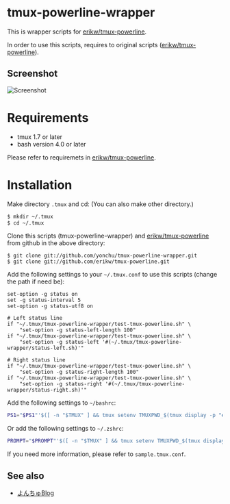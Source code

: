 tmux-powerline-wrapper
======================

This is wrapper scripts for [erikw/tmux-powerline](https://github.com/erikw/tmux-powerline).

In order to use this scripts, requires to original scripts
([erikw/tmux-powerline](https://github.com/erikw/tmux-powerline)).


## Screenshot
![Screenshot](https://raw.github.com/yonchu/tmux-powerline-wrapper/master/img/sample_full_status.png)


# Requirements

 - tmux 1.7 or later
 - bash version 4.0 or later


Please refer to requiremets in [erikw/tmux-powerline](https://github.com/erikw/tmux-powerline).

# Installation

Make directory `.tmux` and cd:
(You can also make other directory.)

```bash
$ mkdir ~/.tmux
$ cd ~/.tmux
```

Clone this scripts (tmux-powerline-wrapper) and [erikw/tmux-powerline](https://github.com/erikw/tmux-powerline)
from github in the above directory:

```console
$ git clone git://github.com/yonchu/tmux-powerline-wrapper.git
$ git clone git://github.com/erikw/tmux-powerline.git
```


Add the following settings to your `~/.tmux.conf` to use this scripts
(change the path if need be):

```vim
set-option -g status on
set -g status-interval 5
set-option -g status-utf8 on

# Left status line
if "~/.tmux/tmux-powerline-wrapper/test-tmux-powerline.sh" \
    "set-option -g status-left-length 100"
if "~/.tmux/tmux-powerline-wrapper/test-tmux-powerline.sh" \
    "set-option -g status-left '#(~/.tmux/tmux-powerline-wrapper/status-left.sh)'"

# Right status line
if "~/.tmux/tmux-powerline-wrapper/test-tmux-powerline.sh" \
    "set-option -g status-right-length 100"
if "~/.tmux/tmux-powerline-wrapper/test-tmux-powerline.sh" \
    "set-option -g status-right '#(~/.tmux/tmux-powerline-wrapper/status-right.sh)'"
```

Add the following settings to `~/bashrc`:

```bash
PS1="$PS1"'$([ -n "$TMUX" ] && tmux setenv TMUXPWD_$(tmux display -p "#I_#P") "$PWD")'
```

Or add the following settings to `~/.zshrc`:

```bash
PROMPT="$PROMPT"'$([ -n "$TMUX" ] && tmux setenv TMUXPWD_$(tmux display -p "#I_#P") "$PWD")'
```

If you need more information, please refer to `sample.tmux.conf`.

See also
---------------

* [よんちゅBlog](http://yonchu.hatenablog.com/)
